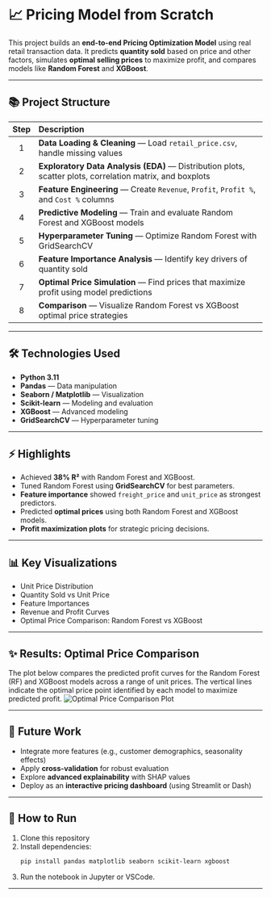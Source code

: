 # 📈 Pricing Model from Scratch

This project builds an **end-to-end Pricing Optimization Model** using real retail transaction data. It predicts **quantity sold** based on price and other factors, simulates **optimal selling prices** to maximize profit, and compares models like **Random Forest** and **XGBoost**.

---

## 📚 Project Structure

| Step | Description |
|:----:|:------------|
| 1 | **Data Loading & Cleaning** — Load `retail_price.csv`, handle missing values |
| 2 | **Exploratory Data Analysis (EDA)** — Distribution plots, scatter plots, correlation matrix, and boxplots |
| 3 | **Feature Engineering** — Create `Revenue`, `Profit`, `Profit %`, and `Cost %` columns |
| 4 | **Predictive Modeling** — Train and evaluate Random Forest and XGBoost models |
| 5 | **Hyperparameter Tuning** — Optimize Random Forest with GridSearchCV |
| 6 | **Feature Importance Analysis** — Identify key drivers of quantity sold |
| 7 | **Optimal Price Simulation** — Find prices that maximize profit using model predictions |
| 8 | **Comparison** — Visualize Random Forest vs XGBoost optimal price strategies |

---

## 🛠 Technologies Used

- **Python 3.11**
- **Pandas** — Data manipulation
- **Seaborn / Matplotlib** — Visualization
- **Scikit-learn** — Modeling and evaluation
- **XGBoost** — Advanced modeling
- **GridSearchCV** — Hyperparameter tuning

---

## ⚡ Highlights

- Achieved **38% R²** with Random Forest and XGBoost.
- Tuned Random Forest using **GridSearchCV** for best parameters.
- **Feature importance** showed `freight_price` and `unit_price` as strongest predictors.
- Predicted **optimal prices** using both Random Forest and XGBoost models.
- **Profit maximization plots** for strategic pricing decisions.

---

## 📊 Key Visualizations

- Unit Price Distribution
- Quantity Sold vs Unit Price
- Feature Importances
- Revenue and Profit Curves
- Optimal Price Comparison: Random Forest vs XGBoost

---

## ✨ Results: Optimal Price Comparison

The plot below compares the predicted profit curves for the Random Forest (RF) and XGBoost models across a range of unit prices. The vertical lines indicate the optimal price point identified by each model to maximize predicted profit.
![Optimal Price Comparison Plot](/Users/kiranbele/Downloads/Pricing-Model/output.png)

---

## 🚀 Future Work

- Integrate more features (e.g., customer demographics, seasonality effects)
- Apply **cross-validation** for robust evaluation
- Explore **advanced explainability** with SHAP values
- Deploy as an **interactive pricing dashboard** (using Streamlit or Dash)

---

## 📂 How to Run

1. Clone this repository
2. Install dependencies:
   ```bash
   pip install pandas matplotlib seaborn scikit-learn xgboost
   ```
3. Run the notebook in Jupyter or VSCode.

---


